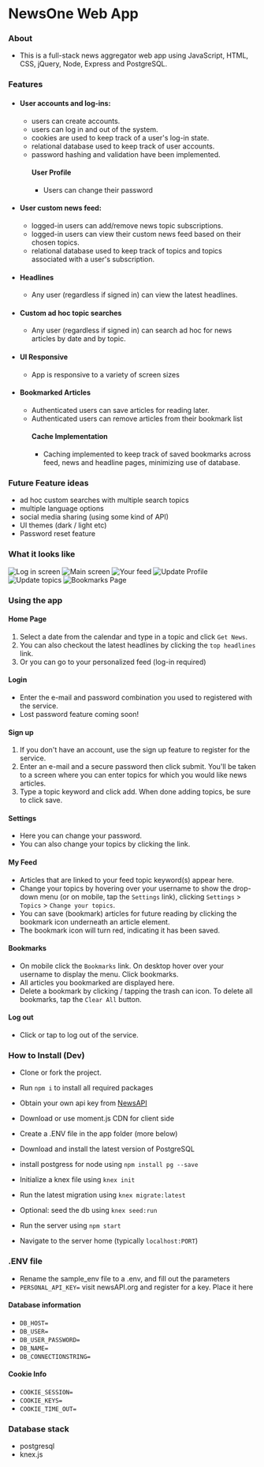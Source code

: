 # NewsOne Web App

### About

- This is a full-stack news aggregator web app using JavaScript, HTML, CSS, jQuery, Node, Express and PostgreSQL.

### Features

- #### User accounts and log-ins: 
  - users can create accounts.
  - users can log in and out of the system. 
  - cookies are used to keep track of a user's log-in state.
  - relational database used to keep track of user accounts.
  - password hashing and validation have been implemented.
    #### User Profile
    - Users can change their password
- #### User custom news feed:
  - logged-in users can add/remove news topic subscriptions.
  - logged-in users can view their custom news feed based on their chosen topics.
  - relational database used to keep track of topics and topics associated with a user's subscription.
- #### Headlines
  - Any user (regardless if signed in) can view the latest headlines.
- #### Custom ad hoc topic searches
  - Any user (regardless if signed in) can search ad hoc for news articles by date and by topic.
- #### UI Responsive
  - App is responsive to a variety of screen sizes

- #### Bookmarked Articles
  - Authenticated users can save articles for reading later. 
  - Authenticated users can remove articles from their bookmark list
    #### Cache Implementation
    - Caching implemented to keep track of saved bookmarks across feed, news and headline pages, minimizing
    use of database.

### Future Feature ideas
- ad hoc custom searches with multiple search topics
- multiple language options
- social media sharing (using some kind of API)
- UI themes (dark / light etc)
- Password reset feature

### What it looks like

![Log in screen](https://github.com/davideastmond/newsaggregator/blob/master/docs/1_login.png)
![Main screen](https://github.com/davideastmond/newsaggregator/blob/master/docs/1_mainscreen.png)
![Your feed](https://github.com/davideastmond/newsaggregator/blob/master/docs/1_yourfeed.png)
![Update Profile](https://github.com/davideastmond/newsaggregator/blob/master/docs/1_profilesettings.png)
![Update topics](https://github.com/davideastmond/newsaggregator/blob/master/docs/1_picktopics.png)
![Bookmarks Page](https://github.com/davideastmond/newsaggregator/blob/master/docs/1_bookmarks.png)

### Using the app

#### Home Page

1. Select a date from the calendar and type in a topic and click `Get News`.
2. You can also checkout the latest headlines by clicking the `top headlines` link. 
3. Or you can go to your personalized feed (log-in required)

#### Login
- Enter the e-mail and password combination you used to registered with the service.
- Lost password feature coming soon!
#### Sign up

1. If you don't have an account, use the sign up feature to register for the service.
2. Enter an e-mail and a secure password then click submit. You'll be taken to a screen where you can enter topics for which you would like news articles.
3. Type a topic keyword and click add. When done adding topics, be sure to click save.

#### Settings
- Here you can change your password.
- You can also change your topics by clicking the link.

#### My Feed

- Articles that are linked to your feed topic keyword(s) appear here.
- Change your topics by hovering over your username to show the drop-down menu (or on mobile, tap the `Settings` link), clicking `Settings` > `Topics` > `Change your topics`.
- You can save (bookmark) articles for future reading by clicking the bookmark icon underneath an article element.
- The bookmark icon will turn red, indicating it has been saved.

#### Bookmarks

- On mobile click the `Bookmarks` link. On desktop hover over your username to display the menu. Click bookmarks.
- All articles you bookmarked are displayed here. 
- Delete a bookmark by clicking / tapping the trash can icon. To delete all bookmarks, tap the `Clear All` button.


#### Log out
- Click or tap to log out of the service.

### How to Install (Dev)

- Clone or fork the project.
- Run `npm i` to install all required packages
- Obtain your own api key from [NewsAPI](https://newsapi.org/)
- Download or use moment.js CDN for client side
- Create a .ENV file in the app folder (more below)

- Download and install the latest version of PostgreSQL
- install postgress for node using `npm install pg --save`
- Initialize a knex file using `knex init`
- Run the latest migration using `knex migrate:latest`
- Optional: seed the db using `knex seed:run`
- Run the server using `npm start`

- Navigate to the server home (typically `localhost:PORT`)

### .ENV file

- Rename the sample_env file to a .env, and fill out the parameters
- `PERSONAL_API_KEY=` visit newsAPI.org and register for a key. Place it here

#### Database information
- `DB_HOST=` 
- `DB_USER=`
- `DB_USER_PASSWORD=`
- `DB_NAME=`
- `DB_CONNECTIONSTRING=`

#### Cookie Info
- `COOKIE_SESSION=`
- `COOKIE_KEYS=`
- `COOKIE_TIME_OUT=`

### Database stack

- postgresql
- knex.js
